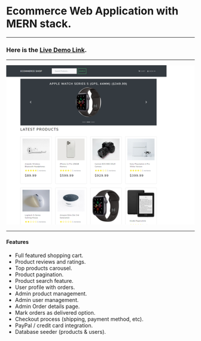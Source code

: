 # Ecommerce Web Application with MERN stack.

***

### Here is the [Live Demo Link](https://johntanvu-ecommerce.herokuapp.com/).

***

![Demo Image](demo-image.png)

***

#### Features

- Full featured shopping cart.
- Product reviews and ratings.
- Top products carousel.
- Product pagination.
- Product search feature.
- User profile with orders.
- Admin product management.
- Admin user management.
- Admin Order details page.
- Mark orders as delivered option.
- Checkout process (shipping, payment method, etc).
- PayPal / credit card integration.
- Database seeder (products & users).
